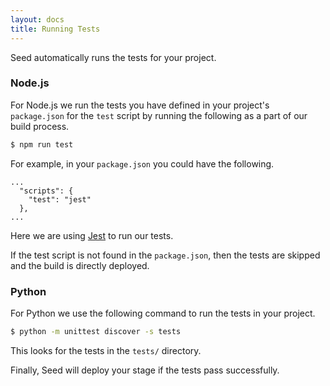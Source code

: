 ```yaml
---
layout: docs
title: Running Tests
---
```


Seed automatically runs the tests for your project. 

### Node.js

For Node.js we run the tests you have defined in your project's `package.json` for the `test` script by running the following as a part of our build process.

``` bash
$ npm run test
```

For example, in your `package.json` you could have the following.

```
...
  "scripts": {
    "test": "jest"
  },
...
```

Here we are using [Jest](http://facebook.github.io/jest/) to run our tests.

If the test script is not found in the `package.json`, then the tests are skipped and the build is directly deployed.


### Python

For Python we use the following command to run the tests in your project.

``` bash
$ python -m unittest discover -s tests
```

This looks for the tests in the `tests/` directory.


Finally, Seed will deploy your stage if the tests pass successfully.
